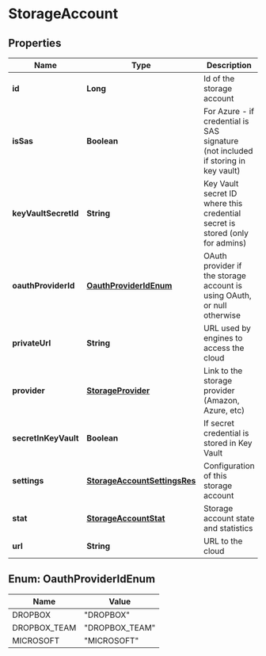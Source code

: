 
# StorageAccount

## Properties
Name | Type | Description | Notes
------------ | ------------- | ------------- | -------------
**id** | **Long** | Id of the storage account |  [optional]
**isSas** | **Boolean** | For Azure - if credential is SAS signature (not included if storing in key vault) |  [optional]
**keyVaultSecretId** | **String** | Key Vault secret ID where this credential secret is stored (only for admins) |  [optional]
**oauthProviderId** | [**OauthProviderIdEnum**](#OauthProviderIdEnum) | OAuth provider if the storage account is using OAuth, or null otherwise |  [optional]
**privateUrl** | **String** | URL used by engines to access the cloud |  [optional]
**provider** | [**StorageProvider**](StorageProvider.md) | Link to the storage provider (Amazon, Azure, etc) |  [optional]
**secretInKeyVault** | **Boolean** | If secret credential is stored in Key Vault |  [optional]
**settings** | [**StorageAccountSettingsRes**](StorageAccountSettingsRes.md) | Configuration of this storage account |  [optional]
**stat** | [**StorageAccountStat**](StorageAccountStat.md) | Storage account state and statistics |  [optional]
**url** | **String** | URL to the cloud |  [optional]


<a name="OauthProviderIdEnum"></a>
## Enum: OauthProviderIdEnum
Name | Value
---- | -----
DROPBOX | &quot;DROPBOX&quot;
DROPBOX_TEAM | &quot;DROPBOX_TEAM&quot;
MICROSOFT | &quot;MICROSOFT&quot;



